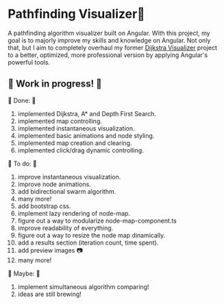 # Pathfinding Visualizer🏴

A pathfinding algorithm visualizer built on Angular. With this project, my goal is to majorly improve my skills and knowledge on Angular. 
Not only that, but I aim to completely overhaul my former <a href="https://github.com/MiguelFirmino/Dijkstra-Visualizer/tree/master">Dijkstra Visualizer</a> 
project to a better, optimized, more professional version by applying Angular's powerful tools.

## 🚧 Work in progress! 🚧

🚩 Done: 🚩
1) implemented Dijkstra, A* and Depth First Search.
2) implemented map controlling.
3) implemented instantaneous visualization.
4) implemented basic animations and node styling.
5) implemented map creation and clearing.
6) implemented click/drag dynamic controlling.

🚩 To do: 🚩
1) improve instantaneous visualization.
2) improve node animations.
3) add bidirectional swarm algorithm.
4) many more!
5) add bootstrap css.
6) implement lazy rendering of node-map.
7) figure out a way to modularize node-map-component.ts
8) improve readability of everything.
9) figure out a way to resize the node map dinamically.
10) add a results section (iteration count, time spent).
11) add preview images 📷
12) many more!

🚩 Maybe: 🚩
1) implement simultaneous algorithm comparing!
2) ideas are still brewing!
